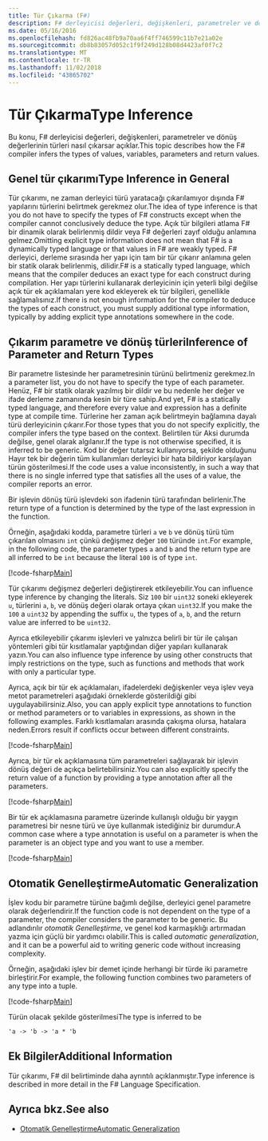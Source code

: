 ```yaml
---
title: Tür Çıkarma (F#)
description: F# derleyicisi değerleri, değişkenleri, parametreler ve dönüş değerlerinin türleri nasıl çıkarsar öğrenin.
ms.date: 05/16/2016
ms.openlocfilehash: fd826ac48fb9a70aa6f4ff746599c11b7e21a02e
ms.sourcegitcommit: db8b83057d052c1f9f249d128b08d4423af0f7c2
ms.translationtype: MT
ms.contentlocale: tr-TR
ms.lasthandoff: 11/02/2018
ms.locfileid: "43865702"
---
```

# <a name="type-inference"></a><span data-ttu-id="b932b-103">Tür Çıkarma</span><span class="sxs-lookup"><span data-stu-id="b932b-103">Type Inference</span></span>

<span data-ttu-id="b932b-104">Bu konu, F# derleyicisi değerleri, değişkenleri, parametreler ve dönüş değerlerinin türleri nasıl çıkarsar açıklar.</span><span class="sxs-lookup"><span data-stu-id="b932b-104">This topic describes how the F# compiler infers the types of values, variables, parameters and return values.</span></span>

## <a name="type-inference-in-general"></a><span data-ttu-id="b932b-105">Genel tür çıkarımı</span><span class="sxs-lookup"><span data-stu-id="b932b-105">Type Inference in General</span></span>

<span data-ttu-id="b932b-106">Tür çıkarımı, ne zaman derleyici türü yaratacağı çıkarılamıyor dışında F# yapılarını türlerini belirtmek gerekmez olur.</span><span class="sxs-lookup"><span data-stu-id="b932b-106">The idea of type inference is that you do not have to specify the types of F# constructs except when the compiler cannot conclusively deduce the type.</span></span> <span data-ttu-id="b932b-107">Açık tür bilgileri atlama F# bir dinamik olarak belirlenmiş dildir veya F# değerleri zayıf olduğu anlamına gelmez.</span><span class="sxs-lookup"><span data-stu-id="b932b-107">Omitting explicit type information does not mean that F# is a dynamically typed language or that values in F# are weakly typed.</span></span> <span data-ttu-id="b932b-108">F# derleyici, derleme sırasında her yapı için tam bir tür çıkarır anlamına gelen bir statik olarak belirlenmiş, dilidir.</span><span class="sxs-lookup"><span data-stu-id="b932b-108">F# is a statically typed language, which means that the compiler deduces an exact type for each construct during compilation.</span></span> <span data-ttu-id="b932b-109">Her yapı türlerini kullanarak derleyicinin için yeterli bilgi değilse açık tür ek açıklamaları yere kod ekleyerek ek tür bilgileri, genellikle sağlamalısınız.</span><span class="sxs-lookup"><span data-stu-id="b932b-109">If there is not enough information for the compiler to deduce the types of each construct, you must supply additional type information, typically by adding explicit type annotations somewhere in the code.</span></span>

## <a name="inference-of-parameter-and-return-types"></a><span data-ttu-id="b932b-110">Çıkarım parametre ve dönüş türleri</span><span class="sxs-lookup"><span data-stu-id="b932b-110">Inference of Parameter and Return Types</span></span>

<span data-ttu-id="b932b-111">Bir parametre listesinde her parametresinin türünü belirtmeniz gerekmez.</span><span class="sxs-lookup"><span data-stu-id="b932b-111">In a parameter list, you do not have to specify the type of each parameter.</span></span> <span data-ttu-id="b932b-112">Henüz, F# bir statik olarak yazılmış bir dildir ve bu nedenle her değer ve ifade derleme zamanında kesin bir türe sahip.</span><span class="sxs-lookup"><span data-stu-id="b932b-112">And yet, F# is a statically typed language, and therefore every value and expression has a definite type at compile time.</span></span> <span data-ttu-id="b932b-113">Türlerine her zaman açık belirtmeyin bağlamına dayalı türü derleyicinin çıkarır.</span><span class="sxs-lookup"><span data-stu-id="b932b-113">For those types that you do not specify explicitly, the compiler infers the type based on the context.</span></span> <span data-ttu-id="b932b-114">Belirtilen tür Aksi durumda değilse, genel olarak algılanır.</span><span class="sxs-lookup"><span data-stu-id="b932b-114">If the type is not otherwise specified, it is inferred to be generic.</span></span> <span data-ttu-id="b932b-115">Kod bir değer tutarsız kullanıyorsa, şekilde olduğunu Hayır tek bir değerin tüm kullanımları derleyici bir hata bildiriyor karşılayan türün gösterilmesi.</span><span class="sxs-lookup"><span data-stu-id="b932b-115">If the code uses a value inconsistently, in such a way that there is no single inferred type that satisfies all the uses of a value, the compiler reports an error.</span></span>

<span data-ttu-id="b932b-116">Bir işlevin dönüş türü işlevdeki son ifadenin türü tarafından belirlenir.</span><span class="sxs-lookup"><span data-stu-id="b932b-116">The return type of a function is determined by the type of the last expression in the function.</span></span>

<span data-ttu-id="b932b-117">Örneğin, aşağıdaki kodda, parametre türleri `a` ve `b` ve dönüş türü tüm çıkarılan olmasını `int` çünkü değişmez değer `100` türünde `int`.</span><span class="sxs-lookup"><span data-stu-id="b932b-117">For example, in the following code, the parameter types `a` and `b` and the return type are all inferred to be `int` because the literal `100` is of type `int`.</span></span>

[!code-fsharp[Main](../../../samples/snippets/fsharp/lang-ref-3/snippet301.fs)]

<span data-ttu-id="b932b-118">Tür çıkarımı değişmez değerleri değiştirerek etkileyebilir.</span><span class="sxs-lookup"><span data-stu-id="b932b-118">You can influence type inference by changing the literals.</span></span> <span data-ttu-id="b932b-119">Siz `100` bir `uint32` soneki ekleyerek `u`, türlerini `a`, `b`, ve dönüş değeri olarak ortaya çıkan `uint32`.</span><span class="sxs-lookup"><span data-stu-id="b932b-119">If you make the `100` a `uint32` by appending the suffix `u`, the types of `a`, `b`, and the return value are inferred to be `uint32`.</span></span>

<span data-ttu-id="b932b-120">Ayrıca etkileyebilir çıkarımı işlevleri ve yalnızca belirli bir tür ile çalışan yöntemleri gibi tür kısıtlamalar yaptığından diğer yapıları kullanarak yazın.</span><span class="sxs-lookup"><span data-stu-id="b932b-120">You can also influence type inference by using other constructs that imply restrictions on the type, such as functions and methods that work with only a particular type.</span></span>

<span data-ttu-id="b932b-121">Ayrıca, açık bir tür ek açıklamaları, ifadelerdeki değişkenler veya işlev veya metot parametreleri aşağıdaki örneklerde gösterildiği gibi uygulayabilirsiniz.</span><span class="sxs-lookup"><span data-stu-id="b932b-121">Also, you can apply explicit type annotations to function or method parameters or to variables in expressions, as shown in the following examples.</span></span> <span data-ttu-id="b932b-122">Farklı kısıtlamaları arasında çakışma olursa, hatalara neden.</span><span class="sxs-lookup"><span data-stu-id="b932b-122">Errors result if conflicts occur between different constraints.</span></span>

[!code-fsharp[Main](../../../samples/snippets/fsharp/lang-ref-3/snippet302.fs)]

<span data-ttu-id="b932b-123">Ayrıca, bir tür ek açıklamasına tüm parametreleri sağlayarak bir işlevin dönüş değeri de açıkça belirtebilirsiniz.</span><span class="sxs-lookup"><span data-stu-id="b932b-123">You can also explicitly specify the return value of a function by providing a type annotation after all the parameters.</span></span>

[!code-fsharp[Main](../../../samples/snippets/fsharp/lang-ref-3/snippet303.fs)]

<span data-ttu-id="b932b-124">Bir tür ek açıklamasına parametre üzerinde kullanışlı olduğu bir yaygın parametresi bir nesne türü ve üye kullanmak istediğiniz bir durumdur.</span><span class="sxs-lookup"><span data-stu-id="b932b-124">A common case where a type annotation is useful on a parameter is when the parameter is an object type and you want to use a member.</span></span>

[!code-fsharp[Main](../../../samples/snippets/fsharp/lang-ref-3/snippet304.fs)]

## <a name="automatic-generalization"></a><span data-ttu-id="b932b-125">Otomatik Genelleştirme</span><span class="sxs-lookup"><span data-stu-id="b932b-125">Automatic Generalization</span></span>

<span data-ttu-id="b932b-126">İşlev kodu bir parametre türüne bağımlı değilse, derleyici genel parametre olarak değerlendirir.</span><span class="sxs-lookup"><span data-stu-id="b932b-126">If the function code is not dependent on the type of a parameter, the compiler considers the parameter to be generic.</span></span> <span data-ttu-id="b932b-127">Bu adlandırılır *otomatik Genelleştirme*, ve genel kod karmaşıklığı artırmadan yazma için güçlü bir yardımcı olabilir.</span><span class="sxs-lookup"><span data-stu-id="b932b-127">This is called *automatic generalization*, and it can be a powerful aid to writing generic code without increasing complexity.</span></span>

<span data-ttu-id="b932b-128">Örneğin, aşağıdaki işlev bir demet içinde herhangi bir türde iki parametre birleştirir.</span><span class="sxs-lookup"><span data-stu-id="b932b-128">For example, the following function combines two parameters of any type into a tuple.</span></span>

[!code-fsharp[Main](../../../samples/snippets/fsharp/lang-ref-3/snippet305.fs)]

<span data-ttu-id="b932b-129">Türün olacak şekilde gösterilmesi</span><span class="sxs-lookup"><span data-stu-id="b932b-129">The type is inferred to be</span></span>

```fsharp
'a -> 'b -> 'a * 'b
```

## <a name="additional-information"></a><span data-ttu-id="b932b-130">Ek Bilgiler</span><span class="sxs-lookup"><span data-stu-id="b932b-130">Additional Information</span></span>

<span data-ttu-id="b932b-131">Tür çıkarımı, F# dil belirtiminde daha ayrıntılı açıklanmıştır.</span><span class="sxs-lookup"><span data-stu-id="b932b-131">Type inference is described in more detail in the F# Language Specification.</span></span>

## <a name="see-also"></a><span data-ttu-id="b932b-132">Ayrıca bkz.</span><span class="sxs-lookup"><span data-stu-id="b932b-132">See also</span></span>

- [<span data-ttu-id="b932b-133">Otomatik Genelleştirme</span><span class="sxs-lookup"><span data-stu-id="b932b-133">Automatic Generalization</span></span>](generics/automatic-generalization.md)
